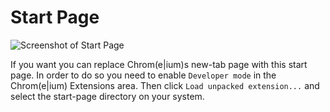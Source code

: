 # Start Page

![Screenshot of Start Page](http://i.imgur.com/rhWNfig.png)

If you want you can replace Chrom(e|ium)s new-tab page with this start page.
In order to do so you need to enable `Developer mode` in the Chrom(e|ium) Extensions area.
Then click `Load unpacked extension...` and select the start-page directory on your system.

